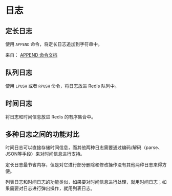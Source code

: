 # 日志


## 定长日志

使用 ``APPEND`` 命令，将定长日志追加到字符串中。

来自： [APPEND 命令文档](http://redis.readthedocs.org/en/latest/string/append.html)


## 队列日志

使用 ``LPUSH`` 或者 ``RPUSH`` 命令，将日志放进 Redis 队列中。


## 时间日志

将日志和时间信息放进 Redis 的有序集合中。


## 多种日志之间的功能对比

时间日志可以直接存储时间信息，而其他两种日志需要通过编码/解码（parse、JSON等手段）来对时间信息进行支持。

定长日志最节省内存，但是对它进行部分删除和修改操作没有其他两种日志来得方便。

列表日志和时间日志的功能类似，如果要对时间信息进行处理，就用时间日志；如果需要对日志进行弹出操作，就用列表日志。
